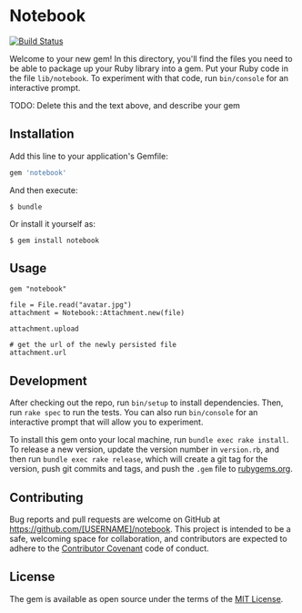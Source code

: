 # Notebook

[![Build Status](https://travis-ci.org/moss-rb/notebook.svg?branch=master)](https://travis-ci.org/moss-rb/notebook?branch=master)

Welcome to your new gem! In this directory, you'll find the files you need to be able to package up your Ruby library into a gem. Put your Ruby code in the file `lib/notebook`. To experiment with that code, run `bin/console` for an interactive prompt.

TODO: Delete this and the text above, and describe your gem

## Installation

Add this line to your application's Gemfile:

```ruby
gem 'notebook'
```

And then execute:

    $ bundle

Or install it yourself as:

    $ gem install notebook

## Usage

```
gem "notebook"
```

```
file = File.read("avatar.jpg")
attachment = Notebook::Attachment.new(file)

attachment.upload

# get the url of the newly persisted file
attachment.url
```

## Development

After checking out the repo, run `bin/setup` to install dependencies. Then, run `rake spec` to run the tests. You can also run `bin/console` for an interactive prompt that will allow you to experiment.

To install this gem onto your local machine, run `bundle exec rake install`. To release a new version, update the version number in `version.rb`, and then run `bundle exec rake release`, which will create a git tag for the version, push git commits and tags, and push the `.gem` file to [rubygems.org](https://rubygems.org).

## Contributing

Bug reports and pull requests are welcome on GitHub at https://github.com/[USERNAME]/notebook. This project is intended to be a safe, welcoming space for collaboration, and contributors are expected to adhere to the [Contributor Covenant](contributor-covenant.org) code of conduct.


## License

The gem is available as open source under the terms of the [MIT License](http://opensource.org/licenses/MIT).

